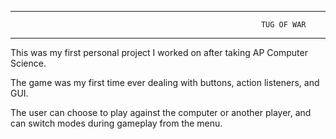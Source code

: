 ------------------------------------------------------------------------
                                                            TUG OF WAR
------------------------------------------------------------------------

This was my first personal project I worked on after taking AP Computer Science. 

The game was my first time ever dealing with buttons, action listeners, and GUI. 

The user can choose to play against the computer or another player, and can switch modes during gameplay from the menu.
